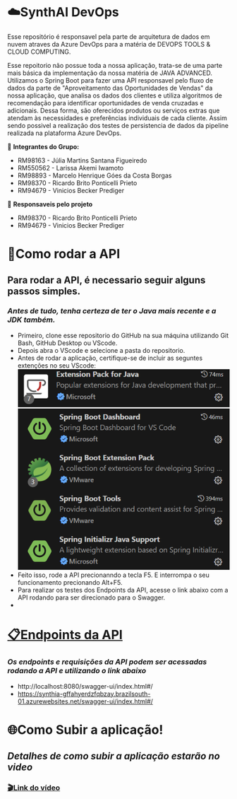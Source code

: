 # ☁️SynthAI DevOps #
Esse repositório é responsavel pela parte de arquitetura de dados em nuvem atraves da Azure DevOps para a matéria de DEVOPS TOOLS & CLOUD COMPUTING.

Esse repoitorio não possue toda a nossa aplicação, trata-se de uma parte mais básica da implementação da nossa matéria de JAVA ADVANCED. Utilizamos o Spring Boot para fazer uma API responsavel pelo fluxo de dados da parte de "Aproveitamento das Oportunidades de Vendas" da nossa aplicação, que analisa os dados dos clientes e utiliza algoritmos de recomendação para identificar oportunidades de venda cruzadas e adicionais. Dessa forma, são oferecidos produtos ou serviços extras que atendam às necessidades e preferências individuais de cada cliente. Assim sendo possivel a realização dos testes de persistencia de dados da pipeline realizada na plataforma Azure DevOps.

👥 **Integrantes do Grupo:**

- RM98163 - Júlia Martins Santana Figueiredo
- RM550562 - Larissa Akemi Iwamoto
- RM98893 - Marcelo Henrique Góes da Costa Borgas
- RM98370 - Ricardo Brito Ponticelli Prieto
- RM94679 - Vinicios Becker Prediger

👤 **Responsaveis pelo projeto**

- RM98370 - Ricardo Brito Ponticelli Prieto
- RM94679 - Vinicios Becker Prediger

# 📎Como rodar a API #

## Para rodar a API, é necessario seguir alguns passos simples. ##

### *Antes de tudo, tenha certeza de ter o Java mais recente e a JDK também.* ###

- Primeiro, clone esse repositorio do GitHub na sua máquina utilizando Git Bash, GitHub Desktop ou VScode.
- Depois abra o VScode e selecione a pasta do repositorio.
- Antes de rodar a aplicação, certifique-se de incluir as seguntes extenções no seu VScode:
  <img src="./Images/Captura de tela 2024-10-31 061355.png">
  <img src="./Images/Captura de tela 2024-10-31 061256.png">
- Feito isso, rode a API precionanndo a tecla F5. E interrompa o seu funcionamento precionando Alt+F5.
- Para realizar os testes dos Endpoints da API, acesse o link abaixo com a API rodando para ser direcionado para o Swagger.
- 

# [📋Endpoints da API](http://localhost:8080/swagger-ui/index.html#/) #

### *Os endpoints e requisições da API podem ser acessadas rodando a API e utilizando o link abaixo* ###
- http://localhost:8080/swagger-ui/index.html#/
- https://synthia-gffahyerdzfqbzay.brazilsouth-01.azurewebsites.net/swagger-ui/index.html#/


# 🌐Como Subir a aplicação! #

## *Detalhes de como subir a aplicação estarão no video* ##

### [🎬Link do vídeo]() ###
